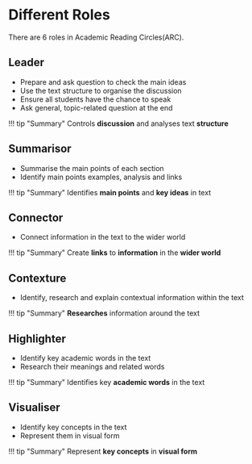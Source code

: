 # Different Roles

There are 6 roles in Academic Reading Circles(ARC).

## Leader

*   Prepare and ask question to check the main ideas
*   Use the text structure to organise the discussion
*   Ensure all students have the chance to speak
*   Ask general, topic-related question at the end

!!! tip "Summary"
    Controls **discussion** and analyses text **structure**

## Summarisor

*   Summarise the main points of each section
*   Identify main points examples, analysis and links

!!! tip "Summary"
    Identifies **main points** and **key ideas** in text

## Connector

*   Connect information in the text to the wider world

!!! tip "Summary"
    Create **links** to **information** in the **wider world**

## Contexture

*   Identify, research and explain contextual information within the text

!!! tip "Summary"
    **Researches** information around the text

## Highlighter

*   Identify key academic words in the text
*   Research their meanings and related words

!!! tip "Summary"
    Identifies key **academic words** in the text

## Visualiser

*   Identify key concepts in the text
*   Represent them in visual form

!!! tip "Summary"
    Represent **key concepts** in **visual form**

